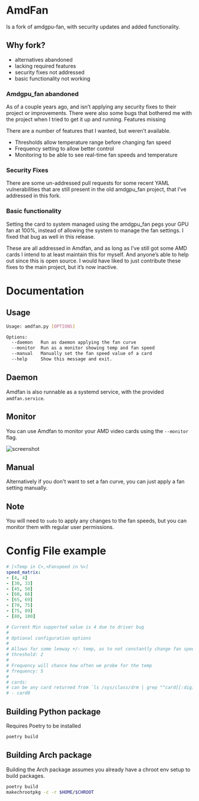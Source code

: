 # AmdFan

Is a fork of amdgpu-fan, with security updates and added functionality.

## Why fork?

* alternatives abandoned
* lacking required features
* security fixes not addressed
* basic functionality not working 

### Amdgpu_fan abandoned

As of a couple years ago, and isn’t applying any security fixes to their project or improvements. There were also some bugs that bothered me with the project when I tried to get it up and running.
Features missing

There are a number of features that I wanted, but weren’t available.

* Thresholds allow temperature range before changing fan speed
* Frequency setting to allow better control
* Monitoring to be able to see real-time fan speeds and temperature 

### Security Fixes

There are some un-addressed pull requests for some recent YAML vulnerabilities that are still present in the old amdgpu_fan project, that I’ve addressed in this fork.

### Basic functionality

Setting the card to system managed using the amdgpu_fan pegs your GPU fan at 100%, instead of allowing the system to manage the fan settings. I fixed that bug as well in this release.

These are all addressed in Amdfan, and as long as I’ve still got some AMD cards I intend to at least maintain this for myself. And anyone’s able to help out since this is open source. I would have liked to just contribute these fixes to the main project, but it’s now inactive.

# Documentation
## Usage

``` bash
Usage: amdfan.py [OPTIONS]

Options:
  --daemon   Run as daemon applying the fan curve
  --monitor  Run as a monitor showing temp and fan speed
  --manual   Manually set the fan speed value of a card
  --help     Show this message and exit.
```

## Daemon

Amdfan is also runnable as a systemd service, with the provided ```amdfan.service```.

## Monitor

You can use Amdfan to monitor your AMD video cards using the ```--monitor``` flag.

![screenshot](https://raw.githubusercontent.com/mcgillij/amdfan/main/images/screenshot.png)

## Manual

Alternatively if you don't want to set a fan curve, you can just apply a fan setting manually.


## Note

You will need to ```sudo``` to apply any changes to the fan speeds, but you can monitor them with regular user permissions.

# Config File example

``` yaml
# [<Temp in C>,<Fanspeed in %>]
speed_matrix:
- [4, 4]
- [30, 33]
- [45, 50]
- [60, 66]
- [65, 69]
- [70, 75]
- [75, 89]
- [80, 100]

# Current Min supported value is 4 due to driver bug
#
# Optional configuration options
#
# Allows for some leeway +/- temp, as to not constantly change fan speed
# threshold: 2
#
# Frequency will chance how often we probe for the temp
# frequency: 5
#
# cards:
# can be any card returned from `ls /sys/class/drm | grep "^card[[:digit:]]$"`
# - card0
```

## Building Python package
Requires Poetry to be installed

``` bash 
poetry build
```

## Building Arch package

Building the Arch package assumes you already have a chroot env setup to build packages.

```bash
poetry build
makechrootpkg -c -r $HOME/$CHROOT
```
